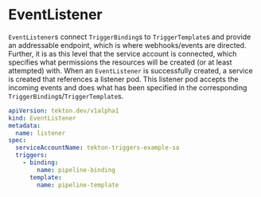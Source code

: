 # EventListener
`EventListener`s connect `TriggerBinding`s to `TriggerTemplate`s and provide an addressable endpoint, which is where webhooks/events are directed.
Further, it is as this level that the service account is connected, which specifies what permissions the resources will be created (or at least attempted) with.
When an `EventListener` is successfully created, a service is created that references a listener pod. This listener pod accepts the incoming events and does what has been specified in the corresponding `TriggerBinding`s/`TriggerTemplate`s.

<!-- FILE: examples/eventlisteners/eventlistener.yaml -->
```YAML
apiVersion: tekton.dev/v1alpha1
kind: EventListener
metadata:
  name: listener
spec:
  serviceAccountName: tekton-triggers-example-sa
  triggers:
    - binding:
        name: pipeline-binding
      template:
        name: pipeline-template
```

